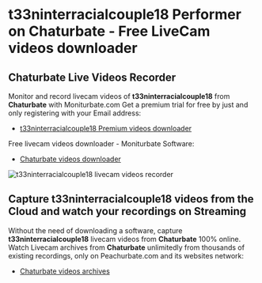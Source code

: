 # t33ninterracialcouple18 Performer on Chaturbate - Free LiveCam videos downloader

## Chaturbate Live Videos Recorder

Monitor and record livecam videos of **t33ninterracialcouple18** from **Chaturbate** with Moniturbate.com
Get a premium trial for free by just and only registering with your Email address:
* [t33ninterracialcouple18 Premium videos downloader](https://moniturbate.com/request-demo-licence-key.html)

Free livecam videos downloader - Moniturbate Software:
* [Chaturbate videos downloader](https://moniturbate.com/moniturbate-download-software.html)

![t33ninterracialcouple18 livecam videos recorder](https://peachurnet.com/templates/moniturbate-software.png)


## Capture t33ninterracialcouple18 videos from the Cloud and watch your recordings on Streaming

Without the need of downloading a software, capture **t33ninterracialcouple18** livecam videos from **Chaturbate** 100% online.
Watch Livecam archives from **Chaturbate** unlimitedly from thousands of existing recordings, only on Peachurbate.com and its websites network:
* [Chaturbate videos archives](https://peachurnet.com/)